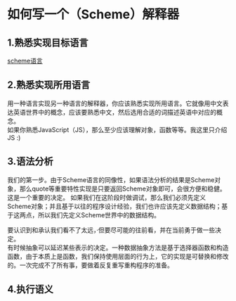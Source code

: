 # 如何写一个（Scheme）解释器

## 1.熟悉实现目标语言
 [scheme语言](what_scheme.md)

## 2.熟悉实现所用语言
用一种语言实现另一种语言的解释器，你应该熟悉实现所用语言。它就像用中文表达英语世界中的概念，应该要熟悉中文，然后选用合适的词描述英语中对应的概念。  
如果你熟悉JavaScript（JS），那么至少应该理解对象，函数等等。我这里只介绍JS :)

## 3.语法分析
 我们的第一步。由于Scheme语言的同像性，如果语法分析的结果是Scheme对象，那么quote等重要特性实现是只要返回Scheme对象即可，会很方便和稳健。这是一个重要的决定。
 如果我们在这阶段时做调试，那么我们必须先定义Scheme对象；并且基于以往的程序设计经验，我们也许应该先定义数据结构；基于这两点，所以我们先定义Scheme世界中的数据结构。
 
 要认识到和承认我们看不了太远，·但要尽可能的往前看，并在当前勇于做一些决定。  
 有时候抽象可以延迟某些表示的决定。一种数据抽象方法是基于选择器函数和构造函数，由于本质上是函数，我们保持使用层面的行为上，它的实现是可替换和修改的。一次完成不了所有事，要做着反复重写重构程序的准备。

## 4.执行语义
